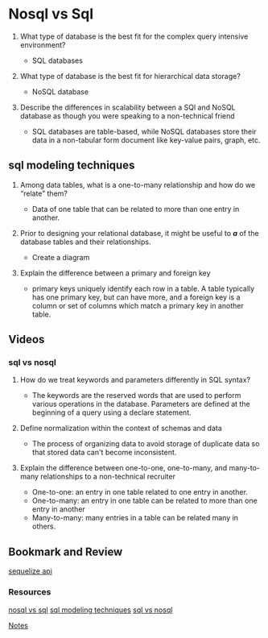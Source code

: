 # Nosql vs Sql

1. What type of database is the best fit for the complex query intensive environment?
    - SQL databases

2. What type of database is the best fit for hierarchical data storage?
    - NoSQL database

3. Describe the differences in scalability between a SQl and NoSQL database as though you were speaking to a non-technical friend
    - SQL databases are table-based, while NoSQL databases store their data in a non-tabular form document like key-value pairs, graph, etc.

## sql modeling techniques

1. Among data tables, what is a one-to-many relationship and how do we “relate” them?
    - Data of one table that can be related to more than one entry in another.

2. Prior to designing your relational database, it might be useful to ___a___ of the database tables and their relationships.
    - Create a diagram

3. Explain the difference between a primary and foreign key

    - primary keys uniquely identify each row in a table.  A table typically has one primary key, but can have more, and  a foreign key is a column or set of columns which match a primary key in another table.

## Videos

### sql vs nosql

1. How do we treat keywords and parameters differently in SQL syntax?
    - The keywords are the reserved words that are used to perform various operations in the database. Parameters are defined at the beginning of a query using a declare statement.

2. Define normalization within the context of schemas and data
    - The process of organizing data to avoid storage of duplicate data so that stored data can't become inconsistent.

3. Explain the difference between one-to-one, one-to-many, and many-to-many relationships to a non-technical recruiter
    - One-to-one: an entry in one table related to one entry in another.
    - One-to-many: an entry in one table can be related to more than one entry in another
    - Many-to-many: many entries in a table can be related many in others.

## Bookmark and Review

[sequelize api](https://sequelize.org/master/)

### Resources

[nosql vs sql](https://www.thegeekstuff.com/2014/01/sql-vs-nosql-db/?utm_source=tuicool)
[sql modeling techniques](https://www.essentialsql.com/get-ready-to-learn-sql-7-simplified-data-modeling/)
[sql vs nosql](https://www.youtube.com/watch?v=ZS_kXvOeQ5Y)

[Notes](https://arzuvon.github.io./401-Class04)
